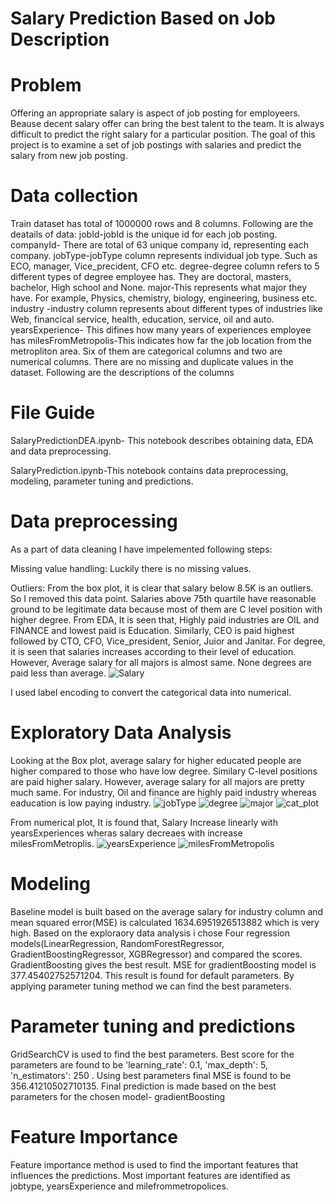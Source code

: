# Salary Prediction Based on Job Description
# Problem

Offering an appropriate salary is aspect of job posting for employeers. Beause decent salary offer can bring the best talent to the team. It is always difficult to predict the right salary for a particular position. The goal of this project is to examine a set of job postings with salaries and predict the salary from new job posting.

# Data collection 
Train dataset has total of 1000000 rows and 8 columns. Following are the deatails of data:
jobId-jobId is the unique id for each job posting.
companyId- There are total of 63 unique company id, representing each company.
jobType-jobType column represents individual job type. Such as ECO, manager, Vice_precident, CFO etc.
degree-degree column refers to 5 different types of degree employee has. They are doctoral, masters, bachelor, High school and None.
major-This represents what major they have. For example, Physics, chemistry, biology, engineering, business etc.
industry -industry column represents about different types of industries like Web, financical service, health, education, service, oil and auto.
yearsExperience- This difines how many years of experiences employee has
milesFromMetropolis-This indicates how far the job location from the metropliton area.
Six of them are categorical columns and two are numerical columns. There are no missing and duplicate values in the dataset. Following are the descriptions of the columns

# File Guide
SalaryPredictionDEA.ipynb- This notebook describes obtaining data, EDA and data preprocessing.

SalaryPrediction.ipynb-This notebook contains data preprocessing, modeling, parameter tuning and predictions.

# Data preprocessing

As a part of data cleaning I have impelemented following steps:

Missing value handling: Luckily there is no missing values.

Outliers: From the box plot, it is clear that salary below 8.5K is an outliers. So I removed this data point. Salaries above 75th quartile have reasonable ground to be legitimate data because most of them are C level position with higher degree. From EDA, It is seen that, Highly paid industries are OIL and FINANCE and lowest paid is Education. Similarly, CEO is paid highest followed by CTO, CFO, Vice_president, Senior, Juior and Janitar. For degree, it is seen that salaries increases according to their level of education. However, Average salary for all majors is almost same. None degrees are paid less than average. 
![Salary](https://user-images.githubusercontent.com/33338872/74778437-30aa6480-5261-11ea-9076-887f5c77b012.jpg)

I used label encoding to convert the categorical data into numerical.
# Exploratory Data Analysis
Looking at the Box plot, average salary for higher educated people are higher compared to those who have low degree. Similary C-level positions are paid higher salary. However, average salary for all majors are pretty much same. For industry, Oil and finance are highly paid industry whereas eaducation is low paying industry. 
![jobType](https://user-images.githubusercontent.com/33338872/74778477-491a7f00-5261-11ea-9936-848ada21bbab.jpg)
![degree](https://user-images.githubusercontent.com/33338872/74778499-55064100-5261-11ea-83fc-70059be92881.jpg)
![major](https://user-images.githubusercontent.com/33338872/74778511-5899c800-5261-11ea-9f0b-3e31859a86f0.jpg)
![cat_plot](https://user-images.githubusercontent.com/33338872/74778518-5a638b80-5261-11ea-8d29-9a42a6ab0820.jpg)

From numerical plot, It is found that, Salary Increase linearly with yearsExperiences wheras salary decreaes with increase milesFromMetroplis. 
![yearsExperience](https://user-images.githubusercontent.com/33338872/74958072-0c1fcb00-53ce-11ea-878f-579fce868813.jpg)
![milesFromMetropolis](https://user-images.githubusercontent.com/33338872/74958080-0e822500-53ce-11ea-99e5-86f562e747f7.jpg)

# Modeling
Baseline model is built based on the average salary for industry column and mean squared error(MSE) is calculated 1634.6951926513882 which is very high. 
Based on the exploraory data analysis i chose Four regression models(LinearRegression, RandomForestRegressor, GradientBoostingRegressor, XGBRegressor) and compared the scores. GradientBoosting gives the best result. MSE for gradientBoosting model is 377.45402752571204. This result is found for default parameters. By applying parameter tuning method we can find the best parameters. 

# Parameter tuning and predictions
GridSearchCV is used to find the best parameters. Best score for the parameters are found to be 'learning_rate': 0.1, 'max_depth': 5, 'n_estimators': 250 . Using best parameters final MSE is found to be 356.41210502710135.
Final prediction is made based on the best parameters for the chosen model- gradientBoosting

# Feature Importance
Feature importance method is used to find the important features that influences the predictions. Most important features are identified as jobtype, yearsExperience and milefrommetropolices.

